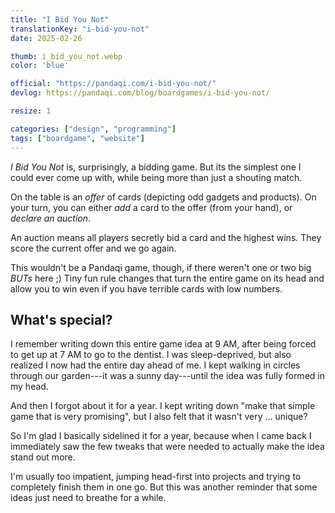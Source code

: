 ```yaml
---
title: "I Bid You Not"
translationKey: "i-bid-you-not"
date: 2025-02-26

thumb: i_bid_you_not.webp
color: 'blue'

official: "https://pandaqi.com/i-bid-you-not/"
devlog: https://pandaqi.com/blog/boardgames/i-bid-you-not/

resize: 1

categories: ["design", "programming"]
tags: ["boardgame", "website"]
---
```


_I Bid You Not_ is, surprisingly, a bidding game. But its the simplest one I could ever come up with, while being more than just a shouting match.

On the table is an _offer_ of cards (depicting odd gadgets and products). On your turn, you can either _add_ a card to the offer (from your hand), or _declare an auction_. 

An auction means all players secretly bid a card and the highest wins. They score the current offer and we go again.

This wouldn't be a Pandaqi game, though, if there weren't one or two big _BUTs_ here ;) Tiny fun rule changes that turn the entire game on its head and allow you to win even if you have terrible cards with low numbers.

## What's special?

I remember writing down this entire game idea at 9 AM, after being forced to get up at 7 AM to go to the dentist. I was sleep-deprived, but also realized I now had the entire day ahead of me. I kept walking in circles through our garden---it was a sunny day---until the idea was fully formed in my head.

And then I forgot about it for a year. I kept writing down "make that simple game that is very promising", but I also felt that it wasn't very ... unique? 

So I'm glad I basically sidelined it for a year, because when I came back I immediately saw the few tweaks that were needed to actually make the idea stand out more.

I'm usually too impatient, jumping head-first into projects and trying to completely finish them in one go. But this was another reminder that some ideas just need to breathe for a while.
